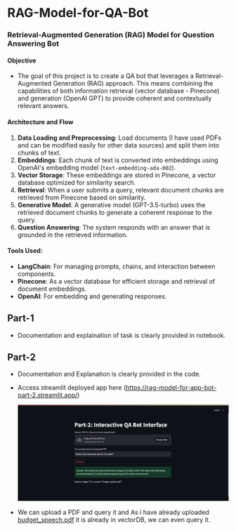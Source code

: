 # RAG-Model-for-QA-Bot
### Retrieval-Augmented Generation (RAG) Model for Question Answering Bot

#### Objective
- The goal of this project is to create a QA bot that leverages a Retrieval-Augmented Generation (RAG) approach. This means combining the capabilities of both information retrieval (vector database - Pinecone) and generation (OpenAI GPT) to provide coherent and contextually relevant answers.

#### Architecture and Flow
1. **Data Loading and Preprocessing**: Load documents (I have used PDFs and can be modified easily for other data sources) and split them into chunks of text.
2. **Embeddings**: Each chunk of text is converted into embeddings using OpenAI's embedding model (`text-embedding-ada-002`).
3. **Vector Storage**: These embeddings are stored in Pinecone, a vector database optimized for similarity search.
4. **Retrieval**: When a user submits a query, relevant document chunks are retrieved from Pinecone based on similarity.
5. **Generative Model**: A generative model (GPT-3.5-turbo) uses the retrieved document chunks to generate a coherent response to the query.
6. **Question Answering**: The system responds with an answer that is grounded in the retrieved information.

#### Tools Used:
- **LangChain**: For managing prompts, chains, and interaction between components.
- **Pinecone**: As a vector database for efficient storage and retrieval of document embeddings.
- **OpenAI**: For embedding and generating responses.


## Part-1
- Documentation and explaination of task is clearly provided in notebook.

## Part-2
- Documentation and Explanation is clearly provided in the code.
- Access streamlit deployed app here (https://rag-model-for-app-bot-part-2.streamlit.app/)
  
  ![](https://github.com/bhargav0807/RAG-Model-for-QA-Bot/blob/main/UI.png)

- We can upload a PDF and query it and As i have already uploaded [budget_speech.pdf](https://github.com/bhargav0807/RAG-Model-for-QA-Bot/blob/main/budget_speech.pdf) it is already in vectorDB, we can even query it.
